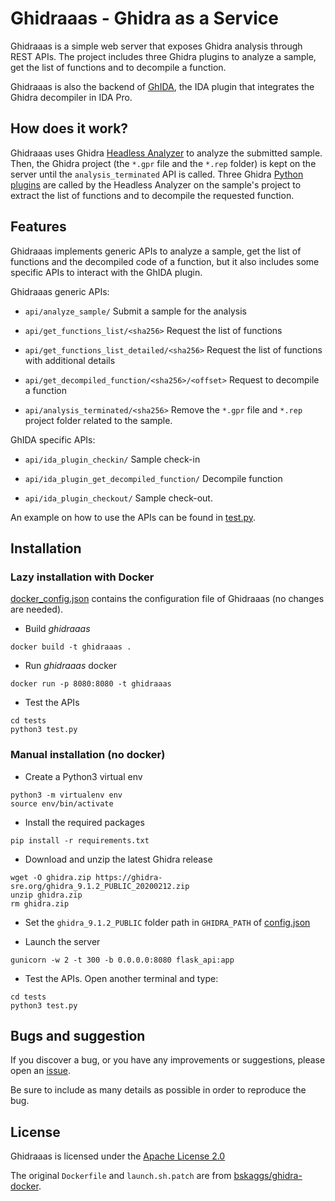 # Ghidraaas - Ghidra as a Service

Ghidraaas is a simple web server that exposes Ghidra analysis through REST APIs. The project includes three Ghidra plugins to analyze a sample, get the list of functions and to decompile a function.

Ghidraaas is also the backend of [GhIDA](https://github.com/Cisco-Talos/GhIDA), the IDA plugin that integrates the Ghidra decompiler in IDA Pro.


## How does it work?

Ghidraaas uses Ghidra [Headless Analyzer](https://ghidra.re/ghidra_docs/analyzeHeadlessREADME.html) to analyze the submitted sample. Then, the Ghidra project (the `*.gpr` file and the `*.rep` folder) is kept on the server until the `analysis_terminated` API is called. Three Ghidra [Python plugins](ghidra_plugins) are called by the Headless Analyzer on the sample's project to extract the list of functions and to decompile the requested function.


## Features

Ghidraaas implements generic APIs to analyze a sample, get the list of functions and the decompiled code of a function, but it also includes some specific APIs to interact with the GhIDA plugin.

Ghidraaas generic APIs:

* `api/analyze_sample/` Submit a sample for the analysis 

* `api/get_functions_list/<sha256>` Request the list of functions 

* `api/get_functions_list_detailed/<sha256>` Request the list of functions with additional details

* `api/get_decompiled_function/<sha256>/<offset>` Request to decompile a function

* `api/analysis_terminated/<sha256>` Remove the `*.gpr` file and `*.rep` project folder related to the sample.

GhIDA specific APIs:

* `api/ida_plugin_checkin/` Sample check-in

* `api/ida_plugin_get_decompiled_function/` Decompile function

* `api/ida_plugin_checkout/` Sample check-out.


An example on how to use the APIs can be found in [test.py](tests/test.py).

## Installation

### Lazy installation with Docker

[docker_config.json](config/docker_config.json) contains the configuration file of Ghidraaas (no changes are needed).

* Build *ghidraaas*
```
docker build -t ghidraaas .
```

* Run *ghidraaas* docker
```
docker run -p 8080:8080 -t ghidraaas
```

* Test the APIs
```
cd tests
python3 test.py
```

### Manual installation (no docker)
* Create a Python3 virtual env
```
python3 -m virtualenv env
source env/bin/activate
```

* Install the required packages
```
pip install -r requirements.txt
```

* Download and unzip the latest Ghidra release
```
wget -O ghidra.zip https://ghidra-sre.org/ghidra_9.1.2_PUBLIC_20200212.zip
unzip ghidra.zip
rm ghidra.zip
```

* Set the `ghidra_9.1.2_PUBLIC` folder path in `GHIDRA_PATH` of [config.json](config/config.json)

* Launch the server
```
gunicorn -w 2 -t 300 -b 0.0.0.0:8080 flask_api:app
```

* Test the APIs. Open another terminal and type:
```
cd tests
python3 test.py
```

## Bugs and suggestion

If you discover a bug, or you have any improvements or suggestions, please open an [issue](https://github.com/Cisco-Talos/Ghidraaas/issues/new).

Be sure to include as many details as possible in order to reproduce the bug.


## License

Ghidraaas is licensed under the [Apache License 2.0](https://www.apache.org/licenses/LICENSE-2.0)

The original `Dockerfile` and `launch.sh.patch` are from [bskaggs/ghidra-docker](https://github.com/bskaggs/ghidra-docker).
